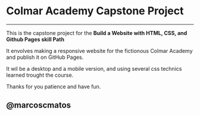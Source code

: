 # **Colmar Academy Capstone Project**

----------

This is the capstone project for the **Build a Website with HTML, CSS, and Github Pages skill Path**

It envolves making a responsive website for the fictionous Colmar Academy and publish it on GitHub Pages.

It wil be a desktop and a mobile version, and using several css technics learned trought the course.

Thanks for you patience and have fun.

## @marcoscmatos




